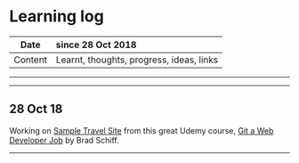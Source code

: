 # Learning log

|Date | since 28 Oct 2018 |
|:---:|:---------------------------------------|
|Content|Learnt, thoughts, progress, ideas, links|


----------------------------------------------------------

----------------------------------------------------------

## 28 Oct 18

Working on [Sample Travel Site](https://github.com/wonma/travel-site) from this great Udemy course, [Git a Web Developer Job](https://www.udemy.com/git-a-web-developer-job-mastering-the-modern-workflow/) by Brad Schiff.


----------------------------------------------------------


